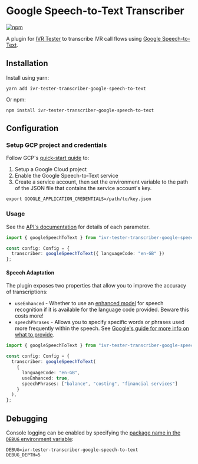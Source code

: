 # Google Speech-to-Text Transcriber

[![npm](https://img.shields.io/npm/v/ivr-tester-transcriber-google-speech-to-text)](https://www.npmjs.com/package/ivr-tester-transcriber-google-speech-to-text)

A plugin for [IVR Tester](https://github.com/SketchingDev/ivr-tester) to transcribe IVR call flows using
[Google Speech-to-Text](https://cloud.google.com/speech-to-text).

## Installation

Install using yarn:

```shell
yarn add ivr-tester-transcriber-google-speech-to-text
```

Or npm:

```shell
npm install ivr-tester-transcriber-google-speech-to-text
```

## Configuration

### Setup GCP project and credentials

Follow GCP's [quick-start guide](https://cloud.google.com/speech-to-text/docs/quickstart-client-libraries) to:
1. Setup a Google Cloud project
2. Enable the Google Speech-to-Text service 
3. Create a service account, then set the environment variable to the path of the JSON file that contains the service
account's key.

```shell
export GOOGLE_APPLICATION_CREDENTIALS=/path/to/key.json
```

### Usage

See the [API's documentation](./doc/modules/_index_.md) for details of each parameter.

```typescript
import { googleSpeechToText } from "ivr-tester-transcriber-google-speech-to-text";

const config: Config = {
  transcriber: googleSpeechToText({ languageCode: "en-GB" })
};
```

#### Speech Adaptation

The plugin exposes two properties that allow you to improve the accuracy of transcriptions:

* `useEnhanced` - Whether to use an [enhanced model](https://cloud.google.com/speech-to-text/docs/enhanced-models)
  for speech recognition if it is available for the language code provided. Beware this costs more!
* `speechPhrases` - Allows you to specify specific words or phrases used more frequently within the speech. See 
  [Google's guide for more info on what to provide](https://cloud.google.com/speech-to-text/docs/speech-adaptation).

```typescript
import { googleSpeechToText } from "ivr-tester-transcriber-google-speech-to-text";

const config: Config = {
  transcriber: googleSpeechToText(
    {
      languageCode: "en-GB",
      useEnhanced: true,
      speechPhrases: ["balance", "costing", "financial services"]
    }
  ),
};
```

## Debugging

Console logging can be enabled by specifying the
[package name in the `DEBUG` environment variable](https://github.com/visionmedia/debug#environment-variables):

```
DEBUG=ivr-tester-transcriber-google-speech-to-text
DEBUG_DEPTH=5
```
